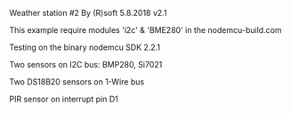 Weather station #2 By (R)soft 5.8.2018 v2.1

This example require modules 'i2c' & 'BME280' in the nodemcu-build.com

Testing on the binary nodemcu SDK 2.2.1

Two sensors on I2C bus: BMP280, Si7021

Two DS18B20 sensors on 1-Wire bus

PIR sensor on interrupt pin D1


